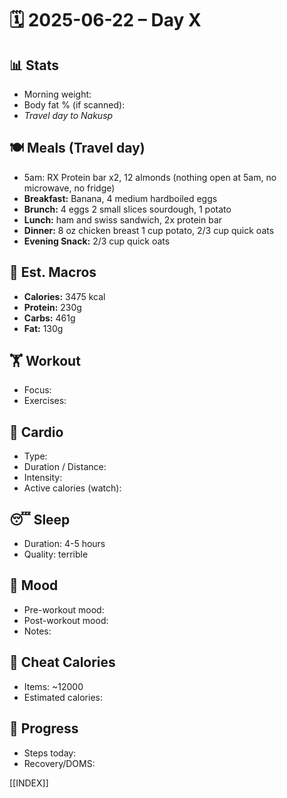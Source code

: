 # 🗓️ 2025-06-22 – Day X

## 📊 Stats
- Morning weight: 
- Body fat % (if scanned): 
- *Travel day to Nakusp*

## 🍽️ Meals (Travel day)
- 5am: RX Protein bar x2, 12 almonds (nothing open at 5am, no microwave, no fridge)
- **Breakfast:** Banana, 4 medium hardboiled eggs
- **Brunch:**  4 eggs 2 small slices sourdough, 1 potato
- **Lunch:**  ham and swiss sandwich, 2x protein bar  
- **Dinner:**  8 oz chicken breast 1 cup potato, 2/3 cup quick oats
- **Evening Snack:**  2/3 cup quick oats

## 🧮 Est. Macros
- **Calories:** 3475 kcal
- **Protein:** 230g
- **Carbs:** 461g
- **Fat:** 130g

## 🏋️ Workout
- Focus: 
- Exercises:  

## 🏃 Cardio
- Type:  
- Duration / Distance:  
- Intensity:  
- Active calories (watch):  

## 😴 Sleep
- Duration:  4-5 hours
- Quality:  terrible

## 🧠 Mood
- Pre-workout mood:  
- Post-workout mood:  
- Notes:  

## 🍫 Cheat Calories
- Items:  ~12000
- Estimated calories:  

## 🧍 Progress
- Steps today:  
- Recovery/DOMS:  

[[INDEX]]
